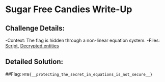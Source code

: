 # Sugar Free Candies Write-Up
## Challenge Details:
-Context: The flag is hidden through a non-linear equation system.
-Files: [Script](source.py), [Decrypted entities](output.txt)

## Detailed Solution:


##Flag:
`HTB{__protecting_the_secret_in_equations_is_not_secure__}`
